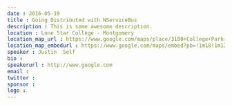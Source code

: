 ```yaml
---
date : 2016-05-19
title : Going Distributed with NServiceBus
description : This is some awesome description.
location : Lone Star College - Montgomery
location_map_url : https://www.google.com/maps/place/3100+College+Park+Dr,+Conroe,+TX+77384/@30.2098412,-95.469388,17z/data=!4m2!3m1!1s0x8647374788c99e95:0xec0541de9480cdf3
location_map_embedurl : https://www.google.com/maps/embed?pb=!1m18!1m12!1m3!1d3447.9546693179573!2d-95.46938803807627!3d30.209841217968005!2m3!1f0!2f0!3f0!3m2!1i1024!2i768!4f13.1!3m3!1m2!1s0x8647374788c99e95%3A0xec0541de9480cdf3!2s3100+College+Park+Dr%2C+Conroe%2C+TX+77384!5e0!3m2!1sen!2sus!4v1457667113945
speaker : Justin  Self
bio : 
speakerurl : http://www.google.com
email : 
twitter : 
sponsor : 
logo : 
---
```


